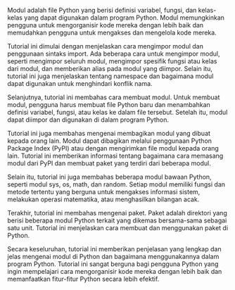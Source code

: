 Modul adalah file Python yang berisi definisi variabel, fungsi, dan kelas-kelas yang dapat digunakan dalam program Python. Modul memungkinkan pengguna untuk mengorganisir kode mereka dengan lebih baik dan memudahkan pengguna untuk mengakses dan mengelola kode mereka.

Tutorial ini dimulai dengan menjelaskan cara mengimpor modul dan penggunaan sintaks import. Ada beberapa cara untuk mengimpor modul, seperti mengimpor seluruh modul, mengimpor spesifik fungsi atau kelas dari modul, dan memberikan alias pada modul yang diimpor. Selain itu, tutorial ini juga menjelaskan tentang namespace dan bagaimana modul dapat digunakan untuk menghindari konflik nama.

Selanjutnya, tutorial ini membahas cara membuat modul. Untuk membuat modul, pengguna harus membuat file Python baru dan menambahkan definisi variabel, fungsi, atau kelas ke dalam file tersebut. Setelah itu, modul dapat diimpor dan digunakan di dalam program Python.

Tutorial ini juga membahas mengenai membagikan modul yang dibuat kepada orang lain. Modul dapat dibagikan melalui penggunaan Python Package Index (PyPI) atau dengan mengirimkan file modul kepada orang lain. Tutorial ini memberikan informasi tentang bagaimana cara memasang modul dari PyPI dan membuat paket yang terdiri dari beberapa modul.

Selain itu, tutorial ini juga membahas beberapa modul bawaan Python, seperti modul sys, os, math, dan random. Setiap modul memiliki fungsi dan metode tertentu yang berguna untuk mengakses informasi sistem, melakukan operasi matematika, atau menghasilkan bilangan acak.

Terakhir, tutorial ini membahas mengenai paket. Paket adalah direktori yang berisi beberapa modul Python terkait yang dikemas bersama-sama sebagai satu unit. Tutorial ini menjelaskan cara membuat dan menggunakan paket di Python.

Secara keseluruhan, tutorial ini memberikan penjelasan yang lengkap dan jelas mengenai modul di Python dan bagaimana menggunakannya dalam program Python. Tutorial ini sangat berguna bagi pengguna Python yang ingin mempelajari cara mengorganisir kode mereka dengan lebih baik dan memanfaatkan fitur-fitur Python secara lebih efektif.